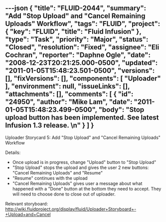 ---json
{
  "title": "FLUID-2044",
  "summary": "Add \"Stop Upload\" and \"Cancel Remaining Uploads\" Workflow",
  "tags": "FLUID",
  "project": {
    "key": "FLUID",
    "title": "Fluid Infusion"
  },
  "type": "Task",
  "priority": "Major",
  "status": "Closed",
  "resolution": "Fixed",
  "assignee": "Eli Cochran",
  "reporter": "Daphne Ogle",
  "date": "2008-12-23T20:21:25.000-0500",
  "updated": "2011-01-05T15:48:23.501-0500",
  "versions": [],
  "fixVersions": [],
  "components": [
    "Uploader"
  ],
  "environment": null,
  "issueLinks": [],
  "attachments": [],
  "comments": [
    {
      "id": "24950",
      "author": "Mike Lam",
      "date": "2011-01-05T15:48:23.499-0500",
      "body": "Stop upload button has been implemented.  See latest Infusion 1.3 release.&#x20;\n"
    }
  ]
}
---
Uploader Storycard 5:  Add "Stop Upload" and "Cancel Remaining Uploads" Workflow

Details:

* Once upload is in progress, change "Upload" button to "Stop Upload"
* "Stop Upload" stops the upload and gives the user 2 new buttons:  "Cancel Remaining Uploads" and "Resume"
* "Resume" continues with the upload
* "Cancel Remaining Uploads" gives user a message about what happened with a "Done" button at the bottom they need to accept.  They will need to choose done to close out of uploader.

Relevant storyboard:  <http://wiki.fluidproject.org/display/fluid/Uploader+Storyboard+-+Upload+and+Cancel>

        